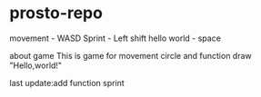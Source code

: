 # prosto-repo
 
movement - WASD
Sprint - Left shift
hello world - space

about game
This is game for movement circle and function draw "Hello,world!"

last update:add function sprint